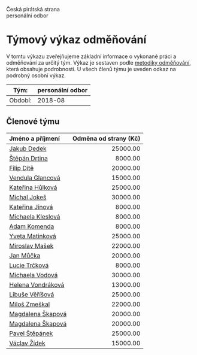 Česká pirátská strana  
personální odbor

Týmový výkaz odměňování
===========================

V tomtu výkazu zveřejňujeme základní informace o vykonané práci a odměňování
za určitý tým. Výkaz je sestaven podle [metodiky odměňování][metodika],
která obsahuje podrobnosti. U všech členů týmu je uveden odkaz na podrobný osobní výkaz.

Tým:                     | personální odbor
-----------------------  | --------------------
Období:                  | 2018-08

Členové týmu
--------------

| Jméno a příjmení                        |   Odměna od strany (Kč) |
|:----------------------------------------|------------------------:|
| [Jakub Dedek](jakub-dedek/)             |                25000.00 |
| [Štěpán Drtina](stepan-drtina/)         |                 8000.00 |
| [Filip Dítě](filip-dite/)               |                20000.00 |
| [Vendula Glancová](vendula-glancova/)   |                15000.00 |
| [Kateřina Hůlková](katerina-hulkova/)   |                25000.00 |
| [Michal Jokeš](michal-jokes/)           |                30000.00 |
| [Kateřina Jínová](katerina-jinova/)     |                 8000.00 |
| [Michaela Kleslová](michaela-kleslova/) |                 8000.00 |
| [Adam Komenda](adam-komenda/)           |                 8000.00 |
| [Yveta Matinková](yveta-matinkova/)     |                25000.00 |
| [Miroslav Mašek](miroslav-masek/)       |                22000.00 |
| [Jan Můčka](jan-mucka/)                 |                20000.00 |
| [Lucie Trčková](lucie-trckova/)         |                 8000.00 |
| [Michaela Vodová](michaela-vodova/)     |                30000.00 |
| [Helena Vondráková](helena-vondrakova/) |                13000.00 |
| [Libuše Věříšová](libuse-verisova/)     |                25000.00 |
| [Miloš Zmeškal](milos-zmeskal/)         |                22000.00 |
| [Magdalena Škapová](magdalena-skapova/) |                20000.00 |
| [Magdalena Škapová](magdalena-skapova/) |                20000.00 |
| [Pavel Štěpánek](pavel-stepanek/)       |                25000.00 |
| [Václav Žídek](vaclav-zidek/)           |                15000.00 |


[metodika]: https://redmine.pirati.cz/projects/po/wiki/Odmenovani
